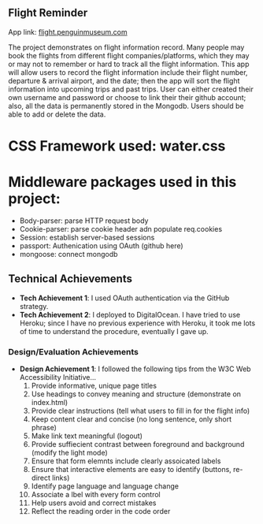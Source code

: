 ## Flight Reminder

App link: [flight.penguinmuseum.com](flight.penguinmuseum.com)

The project demonstrates on flight information record. Many people may book the flights from different flight companies/platforms, which they may or may not to remember or hard to track all the flight information. This app will allow users to record the flight information include their flight number, departure & arrival airport, and the date; then the app will sort the flight information into upcoming trips and past trips. User can either created their own username and password or choose to link their their github account; also, all the data is permanently stored in the Mongodb. Users should be able to add or delete the data. 

# CSS Framework used: water.css
# Middleware packages used in this project: 
- Body-parser: parse HTTP request body
- Cookie-parser: parse cookie header adn populate req.cookies
- Session: establish server-based sessions
- passport: Authenication using OAuth (github here)
- mongoose: connect mongodb

## Technical Achievements
- **Tech Achievement 1**: I used OAuth authentication via the GitHub strategy. 
- **Tech Achievement 2**: I deployed to DigitalOcean. 
  I have tried to use Heroku; since I have no previous experience with Heroku, it took me lots of time to understand the procedure, eventually I gave up. 

### Design/Evaluation Achievements
- **Design Achievement 1**: I followed the following tips from the W3C Web Accessibility Initiative...
  1. Provide informative, unique page titles
  2. Use headings to convey meaning and structure (demonstrate on index.html)
  3. Provide clear instructions (tell what users to fill in for the flight info)
  4. Keep content clear and concise (no long sentence, only short phrase)
  5. Make link text meaningful (logout)
  6. Provide suffiecient contrast between foreground and background (modify the light mode)
  7. Ensure that form elemnts include clearly assoicated labels
  8. Ensure that interactive elements are easy to identify (buttons, re-direct links)
  9. Identify page language and language change
  10. Associate a lbel with every form control
  11. Help users avoid and correct mistakes
  12. Reflect the reading order in the code order
